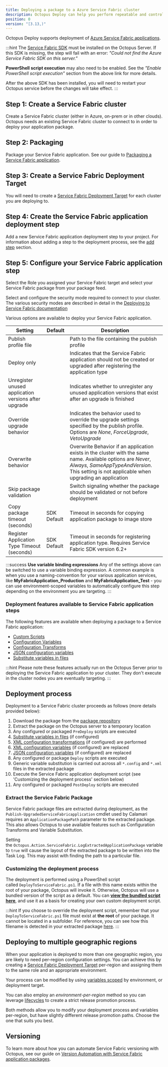 ```yaml
---
title: Deploying a package to a Azure Service Fabric cluster
description: Octopus Deploy can help you perform repeatable and controlled deployments to Service Fabric clusters.
position: 0
version: "[3.13,)"
---
```


Octopus Deploy supports deployment of [Azure Service Fabric applications](https://azure.microsoft.com/en-au/services/service-fabric/).

:::hint
The [Service Fabric SDK](https://g.octopushq.com/ServiceFabricSdkDownload) must be installed on the Octopus Server. If this SDK is missing, the step will fail with an error: _"Could not find the Azure Service Fabric SDK on this server."_

**PowerShell script execution** may also need to be enabled. See the _"Enable PowerShell script execution"_ section from the above link for more details.

After the above SDK has been installed, you will need to restart your Octopus service before the changes will take effect.
:::

## Step 1: Create a Service Fabric cluster

Create a Service Fabric cluster (either in Azure, on-prem or in other clouds). Octopus needs an existing Service Fabric cluster to connect to in order to deploy your application package.

## Step 2: Packaging

Package your Service Fabric application. See our guide to [Packaging a Service Fabric application](/docs/deployment-examples/azure-deployments/service-fabric/packaging.md).

## Step 3: Create a Service Fabric Deployment Target

You will need to create a [Service Fabric Deployment Target](/docs/infrastructure/azure/service-fabric-cluster-targets/index.md) for each cluster you are deploying to.

## Step 4: Create the Service Fabric application deployment step

Add a new Service Fabric application deployment step to your project. For information about adding a step to the deployment process, see the [add step](/docs/deployment-process/steps/index.md) section. 

## Step 5: Configure your Service Fabric application step

Select the Role you assigned your Service Fabric target and select your Service Fabric package from your package feed.

Select and configure the security mode required to connect to your cluster. The various security modes are described in detail in the [Deploying to Service Fabric documentation](/docs/deployment-examples/azure-deployments/deploying-to-service-fabric/index.md)

Various options are available to deploy your Service Fabric application.

| Setting                                                | Default     | Description                              |
| ------------------------------------------------------ | ----------- | ---------------------------------------- |
| Publish profile file                                   |             | Path to the file containing the publish profile |
| Deploy only                                            |             | Indicates that the Service Fabric application should not be created or upgraded after registering the application type |
| Unregister unused application versions after upgrade   |             | Indicates whether to unregister any unused application versions that exist after an upgrade is finished |
| Override upgrade behavior                              |             | Indicates the behavior used to override the upgrade settings specified by the publish profile. Options are _None_, _ForceUpgrade_, _VetoUpgrade_ |
| Overwrite behavior                                     |             | Overwrite Behavior if an application exists in the cluster with the same name. Available options are _Never_, _Always_, _SameAppTypeAndVersion_. This setting is not applicable when upgrading an application |
| Skip package validation                                |             | Switch signaling whether the package should be validated or not before deployment |
| Copy package timeout (seconds)                         | SDK Default | Timeout in seconds for copying application package to image store |
| Register Application Type Timeout (seconds)            | SDK Default | Timeout in seconds for registering application type. Requires Service Fabric SDK version 6.2+ |

:::success
**Use variable binding expressions**
Any of the settings above can be switched to use a variable binding expression. A common example is when you use a naming-convention for your various application services, like **MyFabricApplication\_Production** and **MyFabricApplication\_Test** - you can use environment-scoped variables to automatically configure this step depending on the environment you are targeting.
:::

### Deployment features available to Service Fabric application steps

The following features are available when deploying a package to a Service Fabric application:

- [Custom Scripts](/docs/deployment-examples/custom-scripts/index.md)
- [Configuration Variables](/docs/deployment-process/configuration-features/configuration-variables.md)
- [Configuration Transforms](/docs/deployment-process/configuration-features/configuration-transforms.md)
- [JSON configuration variables](/docs/deployment-process/configuration-features/json-configuration-variables-feature.md)
- [Substitute variables in files](/docs/deployment-process/variables/variable-substitution-syntax.md)

:::hint
Please note these features actually run on the Octopus Server prior to deploying the Service Fabric application to your cluster. They don't execute in the cluster nodes you are eventually targeting.
:::

## Deployment process

Deployment to a Service Fabric cluster proceeds as follows (more details provided below):

1. Download the package from the [package repository](/docs/packaging-applications/package-repositories/index.md)
2. Extract the package on the Octopus server to a temporary location
3. Any configured or packaged `PreDeploy` scripts are executed
4. [Substitute variables in files](/docs/deployment-process/configuration-features/substitute-variables-in-files.md) (if configured)
5. [XML configuration transformations](/docs/deployment-process/configuration-features/configuration-transforms.md) (if configured) are performed
6. [XML configuration variables](/docs/deployment-process/configuration-features/configuration-variables.md) (if configured) are replaced
7. [JSON configuration variables](/docs/deployment-process/configuration-features/json-configuration-variables-feature.md) (if configured) are replaced
8. Any configured or package `Deploy` scripts are executed
9. Generic variable substitution is carried out across all `*.config` and `*.xml` files in the extracted package
10. Execute the Service Fabric application deployment script (see 'Customizing the deployment process' section below)
11. Any configured or packaged `PostDeploy` scripts are executed

### Extract the Service Fabric Package

Service Fabric package files are extracted during deployment, as the `Publish-UpgradedServiceFabricapplication` cmdlet used by Calamari requires an `ApplicationPackagePath` parameter to the extracted package. This also allows Octopus to use available features such as Configuration Transforms and Variable Substitution.

Setting the `Octopus.Action.ServiceFabric.LogExtractedApplicationPackage` variable to `true` will cause the layout of the extracted package to be written into the Task Log. This may assist with finding the path to a particular file.

### Customizing the deployment process

The deployment is performed using a PowerShell script called `DeployToServiceFabric.ps1`. If a file with this name exists within the root of your package, Octopus will invoke it. Otherwise, Octopus will use a bundled version of the script as a default. You can **[view the bundled script here](https://github.com/OctopusDeploy/Calamari/blob/master/source/Calamari.Azure/Scripts/DeployAzureServiceFabricApplication.ps1)**, and use it as a basis for creating your own custom deployment script.

:::hint
If you choose to override the deployment script, remember that your `DeployToServiceFabric.ps1` file must exist at **the root** of your package. It cannot be located in a subfolder. For reference, you can see how this filename is detected in your extracted package [here](https://github.com/OctopusDeploy/Calamari/blob/master/source/Calamari.Azure/Deployment/Conventions/DeployAzureServiceFabricAppConvention.cs).
:::

## Deploying to multiple geographic regions

When your application is deployed to more than one geographic region, you are likely to need per-region configuration settings. You can achieve this by creating a [Service Fabric Deployment Target](/docs/infrastructure/azure/service-fabric-cluster-targets/index.md) per-region and assigning them to the same role and an appropriate environment.

Your process can be modified by using [variables scoped](/docs/deployment-process/variables/scoping-variables/index.md) by environment, or deployment target.

You can also employ an *environment-per-region* method so you can leverage [lifecycles](/docs/deployment-process/lifecycles/index.md) to create a strict release promotion process.

Both methods allow you to modify your deployment process and variables per-region, but have slightly different release promotion paths. Choose the one that suits you best.

## Versioning

To learn more about how you can automate Service Fabric versioning with Octopus, see our guide on [Version Automation with Service Fabric application packages](/docs/deployment-examples/azure-deployments/service-fabric/version-automation-with-service-fabric-application-packages/index.md).

